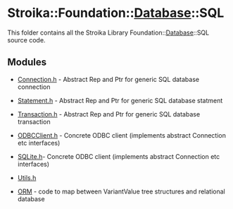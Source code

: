# Stroika::Foundation::[Database](../ReadMe.md)::SQL

This folder contains all the Stroika Library Foundation::[Database](../ReadMe.md)::SQL source code.

## Modules

- [Connection.h](Connection.h) - Abstract Rep and Ptr for generic SQL database connection
- [Statement.h](Statement.h) - Abstract Rep and Ptr for generic SQL database statment
- [Transaction.h](Transaction.h) - Abstract Rep and Ptr for generic SQL database transaction

- [ODBCClient.h](ODBCClient.h) - Concrete ODBC client (implements abstract Connection etc interfaces)
- [SQLite.h](SQLite.h)- Concrete ODBC client (implements abstract Connection etc interfaces)

- [Utils.h](Utils.h)

- [ORM](ORM/ReadMe.md) - code to map between VariantValue tree structures and relational database
